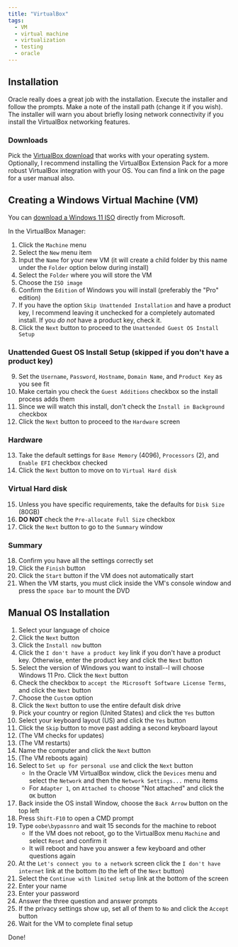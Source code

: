 ```yaml
---
title: "VirtualBox"
tags:
  - VM
  - virtual machine
  - virtualization
  - testing
  - oracle
---
```


## Installation

Oracle really does a great job with the installation. Execute the installer and follow the prompts. Make a note of the install path (change it if you wish). The installer will warn you about briefly losing network connectivity if you install the VirtualBox networking features.

### Downloads

Pick the [VirtualBox download](https://www.virtualbox.org/wiki/Downloads) that works with your operating system. Optionally, I recommend installing the VirtualBox Extension Pack for a more robust VirtualBox integration with your OS. You can find a link on the page for a user manual also.

## Creating a Windows Virtual Machine (VM)

You can [download a Windows 11 ISO](https://www.microsoft.com/en-us/software-download/windows11/) directly from Microsoft.

In the VirtualBox Manager:

1. Click the `Machine` menu
2. Select the `New` menu item
3. Input the `Name` for your new VM (it will create a child folder by this name under the `Folder` option below during install)
4. Select the `Folder` where you will store the VM
5. Choose the `ISO image`
6. Confirm the `Edition` of Windows you will install (preferably the "Pro" edition)
7. If you have the option `Skip Unattended Installation` and have a product key, I recommend leaving it unchecked for a completely automated install. If you *do not* have a product key, check it.
8. Click the `Next` button to proceed to the `Unattended Guest OS Install Setup`

### Unattended Guest OS Install Setup (skipped if you don't have a product key)

9. Set the `Username`, `Password`, `Hostname`, `Domain Name`, and `Product Key` as you see fit
10. Make certain you check the `Guest Additions` checkbox so the install process adds them
11. Since we will watch this install, don't check the `Install in Background` checkbox
12. Click the `Next` button to proceed to the `Hardware` screen

### Hardware

13. Take the default settings for `Base Memory` (4096), `Processors` (2), and `Enable EFI` checkbox checked
14. Click the `Next` button to move on to `Virtual Hard disk`

### Virtual Hard disk

15. Unless you have specific requirements, take the defaults for `Disk Size` (80GB)
16. **DO NOT** check the `Pre-allocate Full Size` checkbox
17. Click the `Next` button to go to the `Summary` window

### Summary

18. Confirm you have all the settings correctly set
19. Click the `Finish` button
20. Click the `Start` button if the VM does not automatically start
21. When the VM starts, you must click inside the VM's console window and press the `space bar` to mount the DVD

## Manual OS Installation

1. Select your language of choice
2. Click the `Next` button
3. Click the `Install now` button
4. Click the `I don't have a product key` link if you don't have a product key. Otherwise, enter the product key and click the `Next` button
5. Select the version of Windows you want to install--I will choose Windows 11 Pro. Click the `Next` button
6. Check the checkbox to `accept the Microsoft Software License Terms`, and click the `Next` button
7. Choose the `Custom` option
8. Click the `Next` button to use the entire default disk drive
9. Pick your country or region (United States) and click the `Yes` button
10. Select your keyboard layout (US) and click the `Yes` button
11. Click the `Skip` button to move past adding a second keyboard layout
12. (The VM checks for updates)
13. (The VM restarts)
14. Name the computer and click the `Next` button
15. (The VM reboots again)
16. Select to `Set up for personal use` and click the `Next` button
    - In the Oracle VM VirtualBox window, click the `Devices` menu and select the `Network` and then the `Network Settings...` menu items
    - For `Adapter 1`, on `Attached to` choose "Not attached" and click the `OK` button
17. Back inside the OS install Window, choose the `Back Arrow` button on the top left
18. Press `Shift-F10` to open a CMD prompt
19. Type `oobe\bypassnro` and wait 15 seconds for the machine to reboot
    - If the VM does not reboot, go to the VirtualBox menu `Machine` and select `Reset` and confirm it
    - It will reboot and have you answer a few keyboard and other questions again
20. At the `Let's connect you to a network` screen click the `I don't have internet` link at the bottom (to the left of the `Next` button)
21. Select the `Continue with limited setup` link at the bottom of the screen
22. Enter your name
23. Enter your password
24. Answer the three question and answer prompts
25. If the privacy settings show up, set all of them to `No` and click the `Accept` button
26. Wait for the VM to complete final setup

Done!
